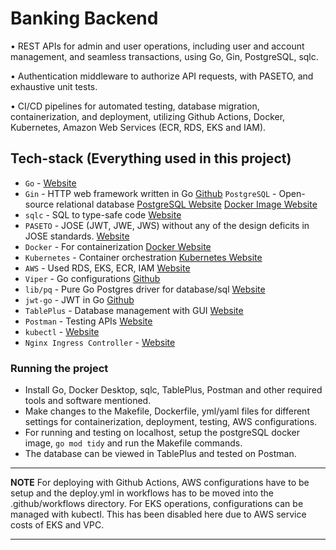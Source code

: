 # Banking Backend

•	REST APIs for admin and user operations, including user and account management, and seamless transactions, using Go, Gin, PostgreSQL, sqlc.

• Authentication middleware to authorize API requests, with PASETO, and exhaustive unit tests.

• CI/CD pipelines for automated testing, database migration, containerization, and deployment, utilizing Github Actions, Docker, Kubernetes, Amazon Web Services (ECR, RDS, EKS and IAM).


## Tech-stack (Everything used in this project)
* `Go` - [Website](https://go.dev/)
* `Gin` - HTTP web framework written in Go  [Github](https://github.com/gin-gonic/gin)
`PostgreSQL` - Open-source relational database [PostgreSQL Website](https://www.postgresql.org/) [Docker Image Website](https://hub.docker.com/_/postgres)
* `sqlc` - SQL to type-safe code [Website](https://sqlc.dev/)
* `PASETO` - JOSE (JWT, JWE, JWS) without any of the design deficits in JOSE standards. [Website](https://paseto.io/)
* `Docker` - For containerization [Docker Website](https://www.docker.com/)
* `Kubernetes` - Container orchestration [Kubernetes Website](https://kubernetes.io/docs/home/)
* `AWS` - Used RDS, EKS, ECR, IAM [Website](https://aws.amazon.com/)
* `Viper` - Go configurations [Github](https://github.com/spf13/viper)
* `lib/pq` - Pure Go Postgres driver for database/sql [Website](https://github.com/lib/pq)
* `jwt-go` - JWT in Go [Github](github.com/dgrijalva/jwt-go)
* `TablePlus` - Database management with GUI [Website](https://tableplus.com/)
* `Postman` - Testing APIs [Website](https://www.postman.com/)
* `kubectl` - [Website](https://kubernetes.io/docs/tasks/tools/install-kubectl-macos/)
* `Nginx Ingress Controller` - [Website](https://docs.nginx.com/nginx-ingress-controller/)

### Running the project 
* Install Go, Docker Desktop, sqlc, TablePlus, Postman and other required tools and software mentioned.
* Make changes to the Makefile, Dockerfile, yml/yaml files for different settings for containerization, deployment, testing, AWS configurations.
* For running and testing on localhost, setup the postgreSQL docker image, `go mod tidy` and run the Makefile commands.
* The database can be viewed in TablePlus and tested on Postman.

---
**NOTE**
For deploying with Github Actions, AWS configurations have to be setup and the deploy.yml in workflows has to be moved into the .github/workflows directory.
For EKS operations, configurations can be managed with kubectl.
This has been disabled here due to AWS service costs of EKS and VPC.

---